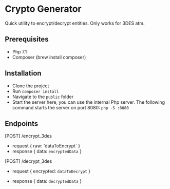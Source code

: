 # Crypto Generator

Quick utility to encrypt/decrypt entities. Only works for 3DES atm.

## Prerequisites

- Php 7.1
- Composer (brew install composer)

## Installation

- Clone the project
- Run `composer install`
- Navigate to the `public` folder
- Start the server here, you can use the internal Php server. The following command starts the server on port 8080:
  `php -S :8080`
	

## Endpoints

[POST] /encrypt_3des
  + request
	{
	    raw: 'dataToEncrypt`
	}
  + response
   	{
	   data: `encryptedData`
	}

[POST] /decrypt_3des
  + request
	{
	   encrypted: `dataToDecrypt`
	}

  + response
	{
	   data: `decryptedData`
	}
